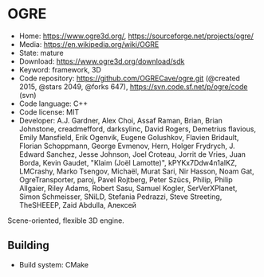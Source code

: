 # OGRE

- Home: https://www.ogre3d.org/, https://sourceforge.net/projects/ogre/
- Media: https://en.wikipedia.org/wiki/OGRE
- State: mature
- Download: https://www.ogre3d.org/download/sdk
- Keyword: framework, 3D
- Code repository: https://github.com/OGRECave/ogre.git (@created 2015, @stars 2049, @forks 647), https://svn.code.sf.net/p/ogre/code (svn)
- Code language: C++
- Code license: MIT
- Developer: A.J. Gardner, Alex Choi, Assaf Raman, Brian, Brian Johnstone, creadmefford, darksylinc, David Rogers, Demetrius flavious, Emily Mansfield, Erik Ogenvik, Eugene Golushkov, Flavien Bridault, Florian Schoppmann, George Evmenov, Hern, Holger Frydrych, J. Edward Sanchez, Jesse Johnson, Joel Croteau, Jorrit de Vries, Juan Borda, Kevin Gaudet, "Klaim (Joël Lamotte)", kPYKx7Ddw4n1aIKZ, LMCrashy, Marko Tsengov, Michaël, Murat Sari, Nir Hasson, Noam Gat, OgreTransporter, paroj, Pavel Rojtberg, Peter Szücs, Philip, Philip Allgaier, Riley Adams, Robert Sasu, Samuel Kogler, SerVerXPlanet, Simon Schmeisser, SNiLD, Stefania Pedrazzi, Steve Streeting, TheSHEEEP, Zaid Abdulla, Алексей

Scene-oriented, flexible 3D engine.

## Building

- Build system: CMake
